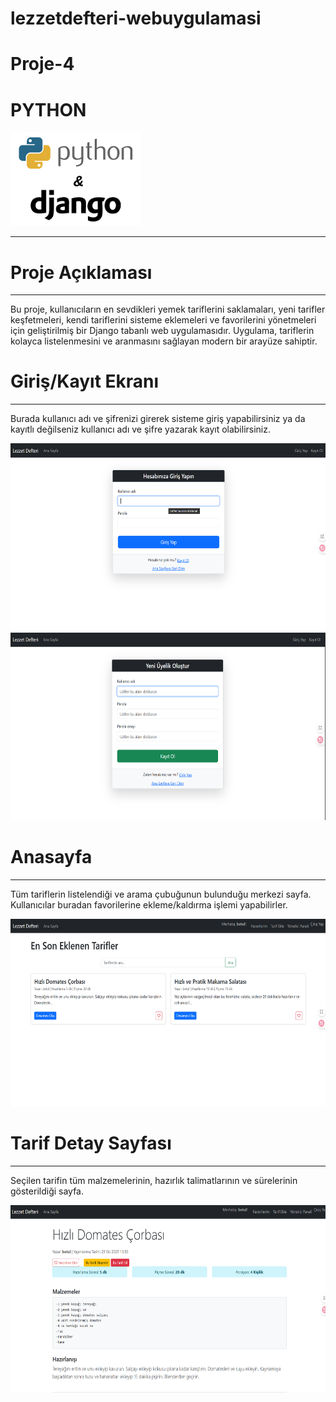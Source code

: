 # lezzetdefteri-webuygulamasi
# Proje-4
# PYTHON
<img height="150" src="resimler/1.png">

-----------------------------------------------

# Proje Açıklaması
--------------------
<p>Bu proje, kullanıcıların en sevdikleri yemek tariflerini saklamaları, yeni tarifler keşfetmeleri, kendi tariflerini sisteme eklemeleri ve favorilerini yönetmeleri için geliştirilmiş bir Django tabanlı web uygulamasıdır. Uygulama, tariflerin kolayca listelenmesini ve aranmasını sağlayan modern bir arayüze sahiptir.<p>

# Giriş/Kayıt Ekranı
----------------
<p>Burada kullanıcı adı ve şifrenizi girerek sisteme giriş yapabilirsiniz ya da kayıtlı değilseniz kullanıcı adı ve şifre yazarak kayıt olabilirsiniz.<p>
<img height="300" src="resimler/2.png">
<img height="300" src="resimler/4.png">

# Anasayfa
--------------
<p>Tüm tariflerin listelendiği ve arama çubuğunun bulunduğu merkezi sayfa. Kullanıcılar buradan favorilerine ekleme/kaldırma işlemi yapabilirler.<p>
<img height="300" src="resimler/3.png">

# Tarif Detay Sayfası
--------------
<p>Seçilen tarifin tüm malzemelerinin, hazırlık talimatlarının ve sürelerinin gösterildiği sayfa.<p>
<img height="300" src="resimler/5.png">
